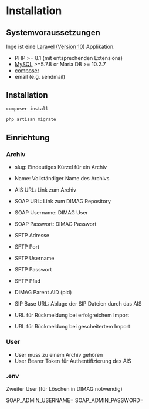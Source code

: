 # Installation

## Systemvoraussetzungen

Inge ist eine [Laravel (Version 10)](https://laravel.com/docs/10.x/deployment) Applikation. 

- PHP >= 8.1 (mit entsprechenden Extensions)
- [MySQL](https://www.mysql.com/de/) >=5.7.8 or Maria DB >= 10.2.7
- [composer](https://getcomposer.org)
- email (e.g. sendmail)

## Installation

```bash 
composer install
```

```bash
php artisan migrate
```

## Einrichtung

### Archiv
- slug: Eindeutiges Kürzel für ein Archiv  
- Name: Vollständiger Name des Archivs  
- AIS URL: Link zum Archiv  

- SOAP URL: Link zum DIMAG Repository  
- SOAP Username: DIMAG User  
- SOAP Passwort: DIMAG Passwort  

- SFTP Adresse
- SFTP Port  
- SFTP Username
- SFTP Passwort
- SFTP Pfad

- DIMAG Parent AID (pid)

- SIP Base URL: Ablage der SIP Dateien durch das AIS

- URL für Rückmeldung bei erfolgreichem Import
- URL für Rückmeldung bei gescheitertem Import

### User
- User muss zu einem Archiv gehören
- User Bearer Token für Authentifizierung des AIS

### .env 

Zweiter User (für Löschen in DIMAG notwendig)

SOAP_ADMIN_USERNAME=
SOAP_ADMIN_PASSWORD=

